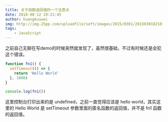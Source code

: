 ```yaml
---
title: 关于函数返回值的一个注意点
date: 2018-08-12 19:21:45
author: huangkuiwei
img: http://img.25pp.com/uploadfile/soft/images/2015/0301/20150301021016689.jpg
tags: 
    - JavaScript
---
```

之前自己无聊在写demo的时候突然就发现了，虽然很基础，不过有时候还是会犯这个错误。
```javascript
function fn1() {
  setTimeout(() => {
    return 'Hello World'
  }, 1000)
}

console.log(fn1())
```
这里控制台打印出来的是 undefined，之前一直觉得应该是 hello world，其实这里的 Hello World 是 setTimeout 参数里面的匿名函数的返回值，并不是 fn1 函数的返回值。